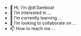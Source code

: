- 👋 Hi, I’m @dr3amboat
- 👀 I’m interested in ...
- 🌱 I’m currently learning ...
- 💞️ I’m looking to collaborate on ...
- 📫 How to reach me ...

<!---
dr3amboat/dr3amboat is a ✨ special ✨ repository because its `README.md` (this file) appears on your GitHub profile.
You can click the Preview link to take a look at your changes.
--->
